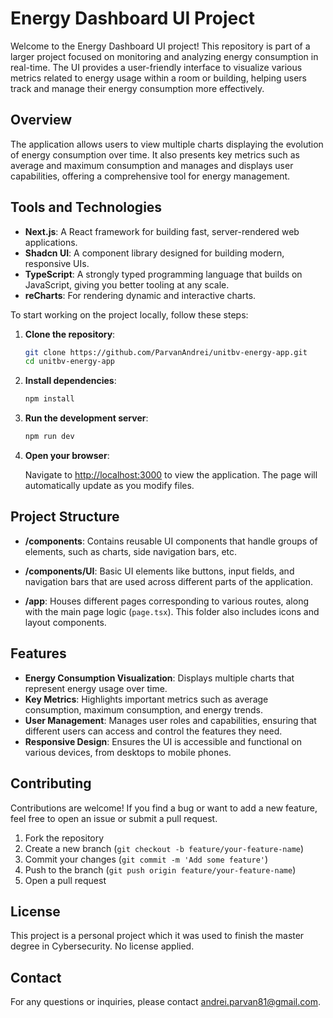 # Energy Dashboard UI Project

Welcome to the Energy Dashboard UI project! This repository is part of a larger project focused on monitoring and analyzing energy consumption in real-time. The UI provides a user-friendly interface to visualize various metrics related to energy usage within a room or building, helping users track and manage their energy consumption more effectively.

## Overview

The application allows users to view multiple charts displaying the evolution of energy consumption over time. It also presents key metrics such as average and maximum consumption and manages and displays user capabilities, offering a comprehensive tool for energy management.

## Tools and Technologies

- **Next.js**: A React framework for building fast, server-rendered web applications.
- **Shadcn UI**: A component library designed for building modern, responsive UIs.
- **TypeScript**: A strongly typed programming language that builds on JavaScript, giving you better tooling at any scale.
- **reCharts**: For rendering dynamic and interactive charts.


To start working on the project locally, follow these steps:

1. **Clone the repository**:

   ```bash
   git clone https://github.com/ParvanAndrei/unitbv-energy-app.git
   cd unitbv-energy-app

2. **Install dependencies**:

   ```bash
   npm install

3. **Run the development server**:

   ```bash
   npm run dev

4. **Open your browser**:

    Navigate to [http://localhost:3000](http://localhost:3000) to view the application. The page will automatically update as you modify files.

## Project Structure

- **/components**: Contains reusable UI components that handle groups of elements, such as charts, side navigation bars, etc.

- **/components/UI**: Basic UI elements like buttons, input fields, and navigation bars that are used across different parts of the application.

- **/app**: Houses different pages corresponding to various routes, along with the main page logic (`page.tsx`). This folder also includes icons and layout components.

## Features

- **Energy Consumption Visualization**: Displays multiple charts that represent energy usage over time.
- **Key Metrics**: Highlights important metrics such as average consumption, maximum consumption, and energy trends.
- **User Management**: Manages user roles and capabilities, ensuring that different users can access and control the features they need.
- **Responsive Design**: Ensures the UI is accessible and functional on various devices, from desktops to mobile phones.

## Contributing

Contributions are welcome! If you find a bug or want to add a new feature, feel free to open an issue or submit a pull request.

1. Fork the repository
2. Create a new branch (`git checkout -b feature/your-feature-name`)
3. Commit your changes (`git commit -m 'Add some feature'`)
4. Push to the branch (`git push origin feature/your-feature-name`)
5. Open a pull request

## License

This project is a personal project which it was used to finish the master degree in Cybersecurity. No license applied.

## Contact

For any questions or inquiries, please contact [andrei.parvan81@gmail.com](mailto:andrei.parvan81@gmail.com).

